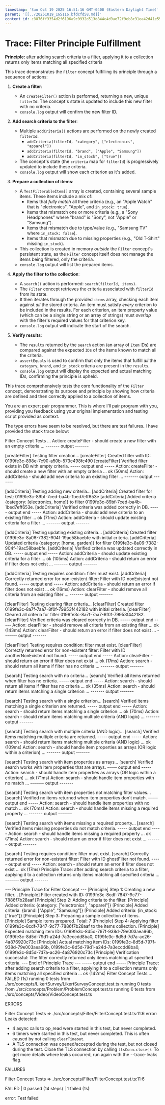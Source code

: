 ```yaml
---
timestamp: 'Sun Oct 19 2025 16:51:16 GMT-0400 (Eastern Daylight Time)'
parent: '[[../20251019_165116.bfdcfd58.md]]'
content_id: c8876ff3354d2f6196a9c9932d513d844e4d9ae72f9eb8c31ea42d41e557bad8
---
```


# Trace: Filter Principle Fulfillment

**Principle:** after adding search criteria to a filter, applying it to a collection returns only items matching all specified criteria

This trace demonstrates the `Filter` concept fulfilling its principle through a sequence of actions:

1. **Create a filter**:
   * An `createFilter()` action is performed, returning a new, unique `filterId`. The concept's state is updated to include this new filter with no criteria.
   * `console.log` output will confirm the new filter ID.

2. **Add search criteria to the filter**:
   * Multiple `addCriteria()` actions are performed on the newly created `filterId`.
     * `addCriteria(filterId, "category", ["electronics", "apparel"])`
     * `addCriteria(filterId, "brand", ["Apple", "Samsung"])`
     * `addCriteria(filterId, "in_stock", ["true"])`
   * The concept's state (the `criteria` map for `filterId`) is progressively updated to include these criteria.
   * `console.log` output will show each criterion as it's added.

3. **Prepare a collection of items**:
   * A `TestFilterableItem[]` array is created, containing several sample items. These items include a mix of:
     * Items that *fully match* all three criteria (e.g., an "Apple Watch" that is "electronics", "Apple", and `in_stock: true`).
     * Items that mismatch one or more criteria (e.g., a "Sony Headphones" where "brand" is "Sony", not "Apple" or "Samsung").
     * Items that mismatch due to type/value (e.g., "Samsung TV" where `in_stock: false`).
     * Items that mismatch due to missing properties (e.g., "Old T-Shirt" missing `in_stock`).
   * This collection is created in memory *outside* the `Filter` concept's persistent state, as the `Filter` concept itself does not manage the items being filtered, only the criteria.
   * `console.log` output will list the prepared items.

4. **Apply the filter to the collection**:
   * A `search()` action is performed: `search(filterId, items)`.
   * The `Filter` concept retrieves the criteria associated with `filterId` from its state.
   * It then iterates through the provided `items` array, checking each item against *all* the stored criteria. An item must satisfy *every* criterion to be included in the results. For each criterion, an item property value (which can be a single string or an array of strings) must *overlap* with the filter's required values for that criterion key.
   * `console.log` output will indicate the start of the search.

5. **Verify results**:
   * The `results` returned by the `search` action (an array of `Item` IDs) are compared against the expected `ID`s of the items known to match all the criteria.
   * `assertEquals` is used to confirm that only the items that fulfill *all* the `category`, `brand`, and `in_stock` criteria are present in the `results`.
   * `console.log` output will display the expected and actual matching IDs, confirming the principle is upheld.

This trace comprehensively tests the core functionality of the `Filter` concept, demonstrating its purpose and principle by showing how criteria are defined and then correctly applied to a collection of items.

You are an expert pair programmer. This is where I'll pair program with you, providing you feedback using your original implementation and testing script provided as context.

The type errors have seem to be resolved, but there are test failures. I have provided the stack trace below:

Filter Concept Tests ...
Action: createFilter - should create a new filter with an empty criteria ...
\------- output -------

\[createFilter] Testing filter creation...
\[createFilter] Created filter with ID: 0199fe3c-898e-7c90-a50b-573c498fc490
\[createFilter] Verified filter exists in DB with empty criteria.
\----- output end -----
Action: createFilter - should create a new filter with an empty criteria ... ok (50ms)
Action: addCriteria - should add new criteria to an existing filter ...
\------- output -------

\[addCriteria] Testing adding new criteria...
\[addCriteria] Created filter for test: 0199fe3c-89bf-7ced-ba4b-1bed7eff653e
\[addCriteria] Added criteria {category: \[electronics, home]} to filter 0199fe3c-89bf-7ced-ba4b-1bed7eff653e.
\[addCriteria] Verified criteria was added correctly in DB.
\----- output end -----
Action: addCriteria - should add new criteria to an existing filter ... ok (71ms)
Action: addCriteria - should update existing criteria for a filter ...
\------- output -------

\[addCriteria] Testing updating existing criteria...
\[addCriteria] Created filter 0199fe3c-8a06-7382-904f-19ac58baebfe with initial criteria.
\[addCriteria] Updated criteria {category: \[home, garden]} for filter 0199fe3c-8a06-7382-904f-19ac58baebfe.
\[addCriteria] Verified criteria was updated correctly in DB.
\----- output end -----
Action: addCriteria - should update existing criteria for a filter ... ok (105ms)
Action: addCriteria - should return an error if filter does not exist ...
\------- output -------

\[addCriteria] Testing requires condition: filter must exist.
\[addCriteria] Correctly returned error for non-existent filter: Filter with ID nonExistent not found.
\----- output end -----
Action: addCriteria - should return an error if filter does not exist ... ok (16ms)
Action: clearFilter - should remove all criteria from an existing filter ...
\------- output -------

\[clearFilter] Testing clearing filter criteria...
\[clearFilter] Created filter 0199fe3c-8a7f-7aa7-8f0f-79953f442182 with initial criteria.
\[clearFilter] Cleared all criteria for filter 0199fe3c-8a7f-7aa7-8f0f-79953f442182.
\[clearFilter] Verified criteria was cleared correctly in DB.
\----- output end -----
Action: clearFilter - should remove all criteria from an existing filter ... ok (143ms)
Action: clearFilter - should return an error if filter does not exist ...
\------- output -------

\[clearFilter] Testing requires condition: filter must exist.
\[clearFilter] Correctly returned error for non-existent filter: Filter with ID anotherNonExistent not found.
\----- output end -----
Action: clearFilter - should return an error if filter does not exist ... ok (17ms)
Action: search - should return all items if filter has no criteria ...
\------- output -------

\[search] Testing search with no criteria...
\[search] Verified all items returned when filter has no criteria.
\----- output end -----
Action: search - should return all items if filter has no criteria ... ok (35ms)
Action: search - should return items matching a single criterion ...
\------- output -------

\[search] Testing search with a single criterion...
\[search] Verified items matching a single criterion are returned.
\----- output end -----
Action: search - should return items matching a single criterion ... ok (70ms)
Action: search - should return items matching multiple criteria (AND logic) ...
\------- output -------

\[search] Testing search with multiple criteria (AND logic)...
\[search] Verified items matching multiple criteria are returned.
\----- output end -----
Action: search - should return items matching multiple criteria (AND logic) ... ok (109ms)
Action: search - should handle item properties as arrays (OR logic within a criterion) ...
\------- output -------

\[search] Testing search with item properties as arrays...
\[search] Verified search works with item properties that are arrays.
\----- output end -----
Action: search - should handle item properties as arrays (OR logic within a criterion) ... ok (71ms)
Action: search - should handle item properties with no match ...
\------- output -------

\[search] Testing search with item properties not matching filter values...
\[search] Verified no items returned when item properties don't match.
\----- output end -----
Action: search - should handle item properties with no match ... ok (70ms)
Action: search - should handle items missing a required property ...
\------- output -------

\[search] Testing search with items missing a required property...
\[search] Verified items missing properties do not match criteria.
\----- output end -----
Action: search - should handle items missing a required property ... ok (71ms)
Action: search - should return an error if filter does not exist ...
\------- output -------

\[search] Testing requires condition: filter must exist.
\[search] Correctly returned error for non-existent filter: Filter with ID ghostFilter not found.
\----- output end -----
Action: search - should return an error if filter does not exist ... ok (17ms)
Principle Trace: after adding search criteria to a filter, applying it to a collection returns only items matching all specified criteria ...
\------- output -------

\--- Principle Trace for Filter Concept ---
\[Principle] Step 1: Creating a new filter...
\[Principle] Filter created with ID: 0199fe3c-8cdf-7847-9c77-7886f7b28aaf
\[Principle] Step 2: Adding criteria to the filter.
\[Principle] Added criteria: {category: \["electronics", "apparel"]}
\[Principle] Added criteria: {brand: \["Apple", "Samsung"]}
\[Principle] Added criteria: {in\_stock: \["true"]}
\[Principle] Step 3: Preparing a sample collection of items.
\[Principle] Sample items prepared. Total: 7
\[Principle] Step 4: Applying filter 0199fe3c-8cdf-7847-9c77-7886f7b28aaf to the items collection.
\[Principle] Expected matching item IDs: 0199fe3c-8d5d-797f-938d-79e003aea96b, 0199fe3c-8d5d-79d1-a24d-7a3eccdd8ba0, 0199fe3c-8d5d-7d7a-ac26-4a876920c73c
\[Principle] Actual matching item IDs:   0199fe3c-8d5d-797f-938d-79e003aea96b, 0199fe3c-8d5d-79d1-a24d-7a3eccdd8ba0, 0199fe3c-8d5d-7d7a-ac26-4a876920c73c
\[Principle] Verification successful: The filter correctly returned only items matching all specified criteria.
\--- End of Principle Trace ---
\----- output end -----
Principle Trace: after adding search criteria to a filter, applying it to a collection returns only items matching all specified criteria ... ok (142ms)
Filter Concept Tests ... FAILED (1s)
running 0 tests from ./src/concepts/LikertSurvey/LikertSurveyConcept.test.ts
running 0 tests from ./src/concepts/Problem/ProblemConcept.test.ts
running 0 tests from ./src/concepts/Video/VideoConcept.test.ts

ERRORS

Filter Concept Tests => ./src/concepts/Filter/FilterConcept.test.ts:11:6
error: Leaks detected:

* 4 async calls to op\_read were started in this test, but never completed.
* 6 timers were started in this test, but never completed. This is often caused by not calling `clearTimeout`.
* A TLS connection was opened/accepted during the test, but not closed during the test. Close the TLS connection by calling `tlsConn.close()`.
  To get more details where leaks occurred, run again with the --trace-leaks flag.

FAILURES

Filter Concept Tests => ./src/concepts/Filter/FilterConcept.test.ts:11:6

FAILED | 0 passed (14 steps) | 1 failed (1s)

error: Test failed

